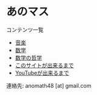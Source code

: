 あのマス
===

コンテンツ一覧
* [音楽](https://anomath.github.io/AnoMath/music/home)
* [数学](https://anomath.github.io/AnoMath/math/home)
* [数学の哲学](https://anomath.github.io/AnoMath/philosophy/home)
* [このサイトが出来るまで](https://anomath.github.io/AnoMath/diary/home)
* [YouTubeが出来るまで](https://anomath.github.io/AnoMath/YouTube/home)

連絡先: anomath48 [at] gmail.com